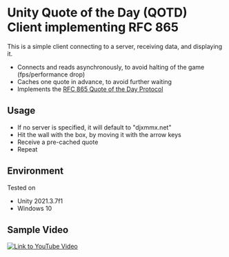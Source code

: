 # Unity Quote of the Day (QOTD) Client implementing RFC 865

This is a simple client connecting to a server, receiving data, and displaying it.

- Connects and reads asynchronously, to avoid halting of the game (fps/performance drop)
- Caches one quote in advance, to avoid further waiting
- Implements the [RFC 865 Quote of the Day Protocol](https://datatracker.ietf.org/doc/html/rfc865)

## Usage
- If no server is specified, it will default to "djxmmx.net"
- Hit the wall with the box, by moving it with the arrow keys
- Receive a pre-cached quote
- Repeat

## Environment
Tested on
- Unity 2021.3.7f1
- Windows 10

## Sample Video
[![Link to YouTube Video](https://img.youtube.com/vi/1A-CHKNtaRw/0.jpg)](https://youtu.be/1A-CHKNtaRw)
